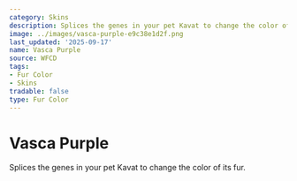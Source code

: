 ```yaml
---
category: Skins
description: Splices the genes in your pet Kavat to change the color of its fur.
image: ../images/vasca-purple-e9c38e1d2f.png
last_updated: '2025-09-17'
name: Vasca Purple
source: WFCD
tags:
- Fur Color
- Skins
tradable: false
type: Fur Color
---
```


# Vasca Purple

Splices the genes in your pet Kavat to change the color of its fur.


